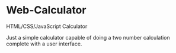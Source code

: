 # Web-Calculator
HTML/CSS/JavaScript Calculator

Just a simple calculator capable of doing a two number calculation complete with a user interface.
